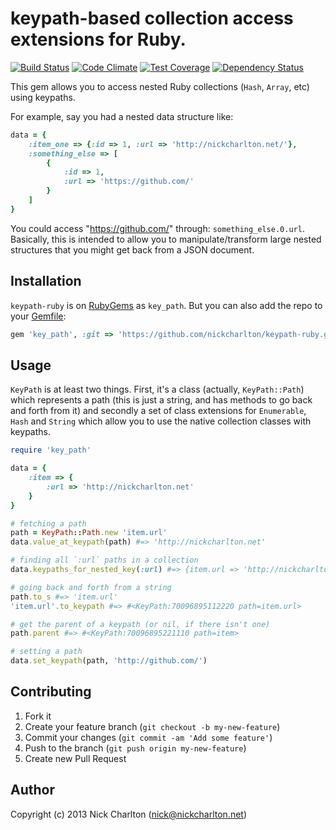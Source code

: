 # keypath-based collection access extensions for Ruby.

[![Build Status](https://travis-ci.org/nickcharlton/keypath-ruby.svg?branch=master)](https://travis-ci.org/nickcharlton/keypath-ruby)
[![Code Climate](https://codeclimate.com/github/nickcharlton/keypath-ruby/badges/gpa.svg)](https://codeclimate.com/github/nickcharlton/keypath-ruby)
[![Test Coverage](https://codeclimate.com/github/nickcharlton/keypath-ruby/badges/coverage.svg)](https://codeclimate.com/github/nickcharlton/keypath-ruby)
[![Dependency Status](https://gemnasium.com/nickcharlton/keypath-ruby.svg)](https://gemnasium.com/nickcharlton/keypath-ruby)

This gem allows you to access nested Ruby collections (`Hash`, `Array`, etc) using
keypaths.

For example, say you had a nested data structure like:

```ruby
data = {
    :item_one => {:id => 1, :url => 'http://nickcharlton.net/'},
    :something_else => [
        {
            :id => 1,
            :url => 'https://github.com/'
        }
    ]
}
```

You could access "https://github.com/" through: `something_else.0.url`. Basically,
this is intended to allow you to manipulate/transform large nested structures that
you might get back from a JSON document.

## Installation

`keypath-ruby` is on [RubyGems][] as `key_path`. But you can also add the repo
to your [Gemfile][]:

```ruby
gem 'key_path', :git => 'https://github.com/nickcharlton/keypath-ruby.git'
```

## Usage

`KeyPath` is at least two things. First, it's a class (actually, `KeyPath::Path`)
which represents a path (this is just a string, and has methods to go back and
forth from it) and secondly a set of class extensions for `Enumerable`, `Hash` and
`String` which allow you to use the native collection classes with keypaths.

```ruby
require 'key_path'

data = {
    :item => {
        :url => 'http://nickcharlton.net'
    }
}

# fetching a path
path = KeyPath::Path.new 'item.url'
data.value_at_keypath(path) #=> 'http://nickcharlton.net'

# finding all `:url` paths in a collection
data.keypaths_for_nested_key(:url) #=> {item.url => 'http://nickcharlton.net'}

# going back and forth from a string
path.to_s #=> 'item.url'
'item.url'.to_keypath #=> #<KeyPath:70096895112220 path=item.url>

# get the parent of a keypath (or nil, if there isn't one)
path.parent #=> #<KeyPath:70096895221110 path=item>

# setting a path
data.set_keypath(path, 'http://github.com/')
```

## Contributing

1. Fork it
2. Create your feature branch (`git checkout -b my-new-feature`)
3. Commit your changes (`git commit -am 'Add some feature'`)
4. Push to the branch (`git push origin my-new-feature`)
5. Create new Pull Request

## Author

Copyright (c) 2013 Nick Charlton (<nick@nickcharlton.net>)

[RubyGems]: http://rubygems.org/
[Gemfile]: http://bundler.io/
